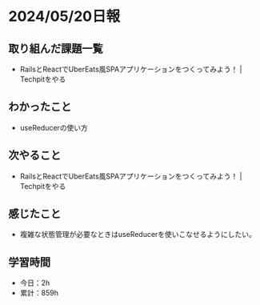 # 2024/05/20日報
## 取り組んだ課題一覧
- RailsとReactでUberEats風SPAアプリケーションをつくってみよう！ | Techpitをやる

## わかったこと
- useReducerの使い方

## 次やること
- RailsとReactでUberEats風SPAアプリケーションをつくってみよう！ | Techpitをやる

## 感じたこと
- 複雑な状態管理が必要なときはuseReducerを使いこなせるようにしたい。

## 学習時間
- 今日：2h
- 累計：859h
